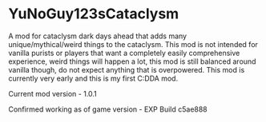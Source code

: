 # YuNoGuy123sCataclysm
A mod for cataclysm dark days ahead that adds many unique/mythical/weird things to the cataclysm.
This mod is not intended for vanilla purists or players that want a completely easily comprehensive experience, weird things will happen a lot, this mod is still balanced around vanilla though, do not expect anything that is overpowered.
This mod is currently very early and this is my first C:DDA mod.

Current mod version - 1.0.1

Confirmed working as of game version - EXP Build c5ae888
